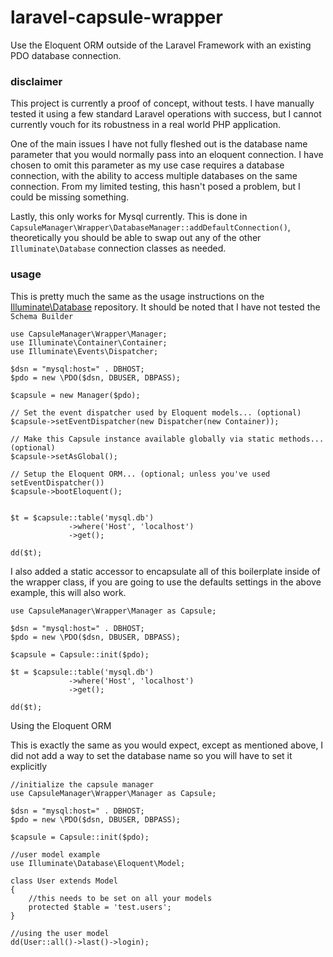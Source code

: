 # laravel-capsule-wrapper
Use the Eloquent ORM outside of the Laravel Framework with an existing PDO database connection.

### disclaimer

This project is currently a proof of concept, without tests. I have manually tested it using a few standard 
Laravel operations with success, but I cannot currently vouch for its robustness in a real world PHP application.

One of the main issues I have not fully fleshed out is the database name parameter that you would normally
pass into an eloquent connection.  I have chosen to omit this parameter as my use case requires a database connection, 
with the ability to access multiple databases on the same connection.  From my limited testing, this hasn't posed a problem, 
but I could be missing something.

Lastly, this only works for Mysql currently. This is done in `CapsuleManager\Wrapper\DatabaseManager::addDefaultConnection()`, 
theoretically you should be able to swap out any of the other `Illuminate\Database` connection classes as needed.

### usage

This is pretty much the same as the usage instructions on the [Illuminate\Database](https://github.com/illuminate/database)
repository. It should be noted that I have not tested the `Schema Builder`

	use CapsuleManager\Wrapper\Manager;
    use Illuminate\Container\Container;
    use Illuminate\Events\Dispatcher;
    
    $dsn = "mysql:host=" . DBHOST;
    $pdo = new \PDO($dsn, DBUSER, DBPASS);
    
    $capsule = new Manager($pdo);
    
    // Set the event dispatcher used by Eloquent models... (optional)
    $capsule->setEventDispatcher(new Dispatcher(new Container));
    
    // Make this Capsule instance available globally via static methods... (optional)
    $capsule->setAsGlobal();
    
    // Setup the Eloquent ORM... (optional; unless you've used setEventDispatcher())
    $capsule->bootEloquent();
    
    
    $t = $capsule::table('mysql.db')
    			 ->where('Host', 'localhost')
    			 ->get();
    
    dd($t);

I also added a static accessor to encapsulate all of this boilerplate inside of the wrapper class, if you are
going to use the defaults settings in the above example, this will also work.

	use CapsuleManager\Wrapper\Manager as Capsule;
    
    $dsn = "mysql:host=" . DBHOST;
    $pdo = new \PDO($dsn, DBUSER, DBPASS);
    
    $capsule = Capsule::init($pdo);
    
	$t = $capsule::table('mysql.db')
				 ->where('Host', 'localhost')
				 ->get();
	
	dd($t);
	
Using the Eloquent ORM

This is exactly the same as you would expect, except as mentioned above, I did not add a way to set the database name
so you will have to set it explicitly

	//initialize the capsule manager
	use CapsuleManager\Wrapper\Manager as Capsule;
	
	$dsn = "mysql:host=" . DBHOST;
	$pdo = new \PDO($dsn, DBUSER, DBPASS);
	
	$capsule = Capsule::init($pdo);

	//user model example
	use Illuminate\Database\Eloquent\Model;
    
    class User extends Model
    {
    	//this needs to be set on all your models
    	protected $table = 'test.users';
    }
    
    //using the user model
   	dd(User::all()->last()->login);

